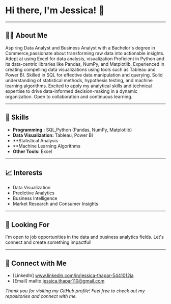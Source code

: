 # Hi there, I'm Jessica! 👋

---

## 👨‍💻 About Me
Aspiring Data Analyst and Business Analyst with a Bachelor's degree in Commerce,passionate about transforming raw data into actionable insights.
Adept at using Excel for data analysis, visualization
Proficient in Python and its data-centric libraries like Pandas, NumPy, and Matplotlib.
Experienced in creating compelling data visualizations using tools such as Tableau and Power BI. Skilled in SQL for effective data manipulation and querying.
Solid understanding of statistical methods, hypothesis testing, and machine learning algorithms.
Excited to apply my analytical skills and technical expertise to drive data-informed decision-making in a dynamic organization.
Open to collaboration and continuous learning.

---

## 🔧 Skills
- **Programming :**  SQL,Python (Pandas, NumPy, Matplotlib)
- **Data Visualization:** Tableau, Power BI
- **Statistical Analysis
- **Machine Learning Algorithms
- **Other Tools:** Excel

---

## 📈 Interests
- Data Visualization
- Predictive Analytics
- Business Intelligence
- Market Research and Consumer Insights

---


## 🚀 Looking For
I'm open to job opportunities in the data and business analytics fields. Let's connect and create something impactful!

---

## 🔗 Connect with Me
- [LinkedIn] www.linkedin.com/in/jessica-thapar-5441012ja
- [Email] mailto:jessica.thapar110@gmail.com

*Thank you for visiting my GitHub profile! Feel free to check out my repositories and connect with me.*


